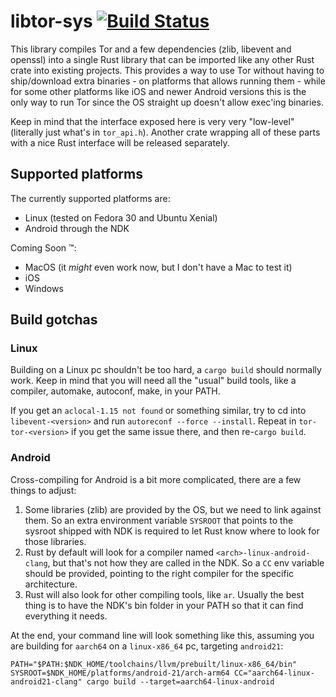 # libtor-sys [![Build Status](https://travis-ci.org/MagicalBitcoin/libtor-sys.svg?branch=master)](https://travis-ci.org/MagicalBitcoin/libtor-sys)

This library compiles Tor and a few dependencies (zlib, libevent and openssl) into a single Rust library that can be imported like any other Rust crate into existing projects.
This provides a way to use Tor without having to ship/download extra binaries - on platforms that allows running them - while for some other platforms like
iOS and newer Android versions this is the only way to run Tor since the OS straight up doesn't allow exec'ing binaries.

Keep in mind that the interface exposed here is very very "low-level" (literally just what's in `tor_api.h`). Another crate wrapping all of these parts with a nice Rust interface will
be released separately.

## Supported platforms

The currently supported platforms are:

* Linux (tested on Fedora 30 and Ubuntu Xenial)
* Android through the NDK

Coming Soon :tm::

* MacOS (it *might* even work now, but I don't have a Mac to test it)
* iOS
* Windows

## Build gotchas

### Linux

Building on a Linux pc shouldn't be too hard, a `cargo build` should normally work. Keep in mind that you will need all the "usual" build tools, like a compiler, automake, autoconf, make, in your PATH.

If you get an `aclocal-1.15 not found` or something similar, try to cd into `libevent-<version>` and run `autoreconf --force --install`. Repeat in `tor-tor-<version>` if you get the
same issue there, and then re-`cargo build`.

### Android

Cross-compiling for Android is a bit more complicated, there are a few things to adjust:
1. Some libraries (zlib) are provided by the OS, but we need to link against them. So an extra environment variable `SYSROOT` that points to the sysroot shipped with NDK is required to let Rust
know where to look for those libraries.
2. Rust by default will look for a compiler named `<arch>-linux-android-clang`, but that's not how they are called in the NDK. So a `CC` env variable should be provided, pointing to the right compiler
for the specific architecture.
3. Rust will also look for other compiling tools, like `ar`. Usually the best thing is to have the NDK's bin folder in your PATH so that it can find everything it needs.

At the end, your command line will look something like this, assuming you are building for `aarch64` on a `linux-x86_64` pc, targeting `android21`:

```
PATH="$PATH:$NDK_HOME/toolchains/llvm/prebuilt/linux-x86_64/bin" SYSROOT=$NDK_HOME/platforms/android-21/arch-arm64 CC="aarch64-linux-android21-clang" cargo build --target=aarch64-linux-android
```
